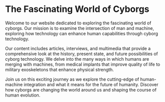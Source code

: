 <!--font:Poppins-->

# The Fascinating World of Cyborgs

Welcome to our website dedicated to exploring the fascinating world of cyborgs. Our mission is to examine the intersection of man and machine, exploring how technology can enhance human capabilities through cyborg technology.

Our content includes articles, interviews, and multimedia that provide a comprehensive look at the history, present state, and future possibilities of cyborg technology. We delve into the many ways in which humans are merging with machines, from medical implants that improve quality of life to military exoskeletons that enhance physical strength.

Join us on this exciting journey as we explore the cutting-edge of human-machine integration and what it means for the future of humanity. Discover how cyborgs are changing the world around us and shaping the course of human evolution.

<!--

Write me markdown content of website with wallpaper:

"An illustration of a cyborg with a metallic body and glowing eyes"

The header of the page should not be copy of the text but rather a real content of the website which is using this wallpaper.


---


# Cyborgs: Exploring the Intersection of Man and Machine

![An illustration of a cyborg with a metallic body and glowing eyes](cyborg-wallpaper.jpg)

Welcome to our website dedicated to exploring the fascinating world of cyborgs. Our mission is to delve into the intersection of man and machine, examining the ways in which technology can enhance and augment human capabilities.

Through articles, interviews, and multimedia content, we aim to provide a comprehensive look at the history, present state, and future possibilities of cyborg technology. From medical implants that improve quality of life to military exoskeletons that enhance physical strength, we will explore the many ways in which humans are merging with machines.

Join us on this exciting journey as we explore the cutting edge of human-machine integration and what it means for the future of humanity.


---


Heading is too long, rewrite whole content.


---


# Exploring the Fascinating World of Cyborgs

Welcome to our website dedicated to exploring the intersection of man and machine. Our mission is to examine the ways in which technology can enhance and augment human capabilities through cyborg technology.

Our content includes articles, interviews, and multimedia that provide a comprehensive look at the history, present state, and future possibilities of cyborg technology. From medical implants that improve quality of life to military exoskeletons that enhance physical strength, we explore the many ways in which humans are merging with machines.

Join us on this exciting journey as we delve into the cutting-edge of human-machine integration and what it means for the future of humanity. Discover how cyborgs are changing the world around us and shaping the course of human evolution.


---


Heading is too long, rewrite whole content.


---


Heading is too long, rewrite whole content.


---


# Discovering the World of Cyborgs

Welcome to our website dedicated to exploring the fascinating world of cyborgs. Our mission is to examine the intersection of man and machine and how technology can enhance human capabilities through cyborg technology.

Our content includes articles, interviews, and multimedia that provide a comprehensive look at the history, present state, and future possibilities of cyborg technology. We explore the many ways in which humans are merging with machines, from medical implants that improve quality of life to military exoskeletons that enhance physical strength.

Join us on this exciting journey as we delve into the cutting-edge of human-machine integration and what it means for the future of humanity. Discover how cyborgs are changing the world around us and shaping the course of human evolution.


---


Heading is too long, rewrite whole content.


---


# The Fascinating World of Cyborgs

Welcome to our website dedicated to exploring the fascinating world of cyborgs. Our mission is to examine the intersection of man and machine, exploring how technology can enhance human capabilities through cyborg technology.

Our content includes articles, interviews, and multimedia that provide a comprehensive look at the history, present state, and future possibilities of cyborg technology. We delve into the many ways in which humans are merging with machines, from medical implants that improve quality of life to military exoskeletons that enhance physical strength.

Join us on this exciting journey as we explore the cutting-edge of human-machine integration and what it means for the future of humanity. Discover how cyborgs are changing the world around us and shaping the course of human evolution.


---


Write me a Google font which is best fitting for the website.

Pick from the list:
- Great Vibes
- Alegreya
- Barlow Condensed
- Poppins
- Orbitron
- Lato
- Lobster
- Montserrat
- Dancing Script
- Exo 2
- Open Sans
- Raleway
- Playfair Display
- Futura
- Roboto
- Inter
- IBM Plex Sans


Write just the font name nothing else.


---


Poppins

-->
